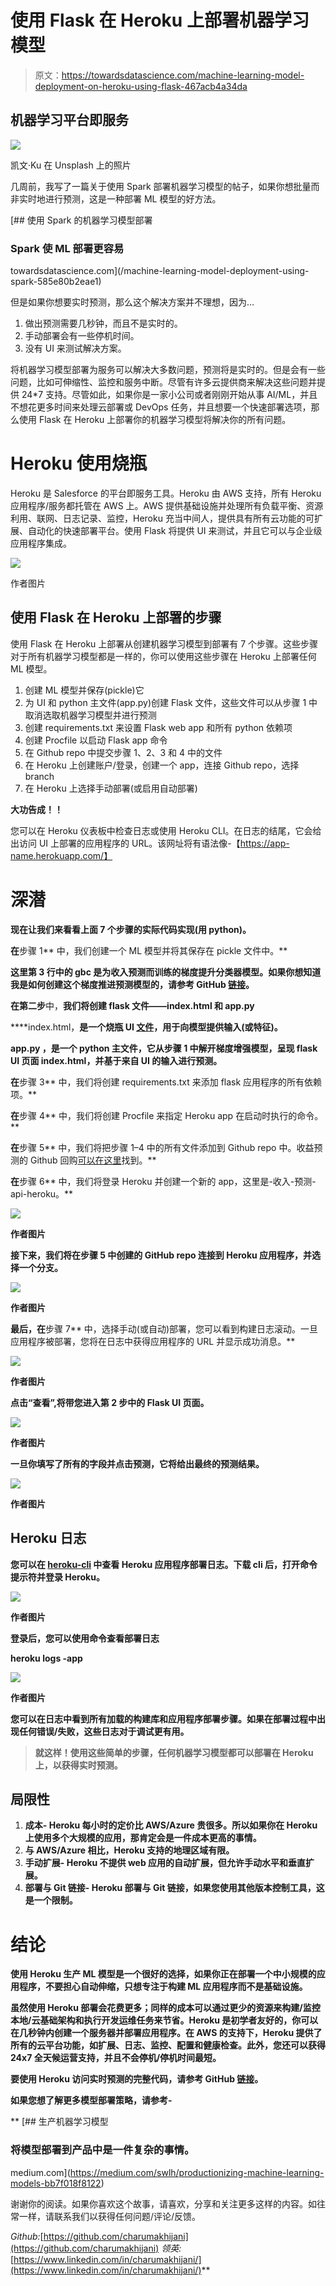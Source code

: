 # 使用 Flask 在 Heroku 上部署机器学习模型

> 原文：<https://towardsdatascience.com/machine-learning-model-deployment-on-heroku-using-flask-467acb4a34da>

## 机器学习平台即服务

![](img/41e0b19927a9f88cd1f9a7ecfb515781.png)

凯文·Ku 在 Unsplash 上的照片

几周前，我写了一篇关于使用 Spark 部署机器学习模型的帖子，如果你想批量而非实时地进行预测，这是一种部署 ML 模型的好方法。

[](/machine-learning-model-deployment-using-spark-585e80b2eae1) [## 使用 Spark 的机器学习模型部署

### Spark 使 ML 部署更容易

towardsdatascience.com](/machine-learning-model-deployment-using-spark-585e80b2eae1) 

但是如果你想要实时预测，那么这个解决方案并不理想，因为…

1.  做出预测需要几秒钟，而且不是实时的。
2.  手动部署会有一些停机时间。
3.  没有 UI 来测试解决方案。

将机器学习模型部署为服务可以解决大多数问题，预测将是实时的。但是会有一些问题，比如可伸缩性、监控和服务中断。尽管有许多云提供商来解决这些问题并提供 24*7 支持。尽管如此，如果你是一家小公司或者刚刚开始从事 AI/ML，并且不想花更多时间来处理云部署或 DevOps 任务，并且想要一个快速部署选项，那么使用 Flask 在 Heroku 上部署你的机器学习模型将解决你的所有问题。

# Heroku 使用烧瓶

Heroku 是 Salesforce 的平台即服务工具。Heroku 由 AWS 支持，所有 Heroku 应用程序/服务都托管在 AWS 上。AWS 提供基础设施并处理所有负载平衡、资源利用、联网、日志记录、监控，Heroku 充当中间人，提供具有所有云功能的可扩展、自动化的快速部署平台。使用 Flask 将提供 UI 来测试，并且它可以与企业级应用程序集成。

![](img/3a0eeddb27f68db028e688f81cea859f.png)

作者图片

## 使用 Flask 在 Heroku 上部署的步骤

使用 Flask 在 Heroku 上部署从创建机器学习模型到部署有 7 个步骤。这些步骤对于所有机器学习模型都是一样的，你可以使用这些步骤在 Heroku 上部署任何 ML 模型。

1.  创建 ML 模型并保存(pickle)它
2.  为 UI 和 python 主文件(app.py)创建 Flask 文件，这些文件可以从步骤 1 中取消选取机器学习模型并进行预测
3.  创建 requirements.txt 来设置 Flask web app 和所有 python 依赖项
4.  创建 Procfile 以启动 Flask app 命令
5.  在 Github repo 中提交步骤 1、2、3 和 4 中的文件
6.  在 Heroku 上创建账户/登录，创建一个 app，连接 Github repo，选择 branch
7.  在 Heroku 上选择手动部署(或启用自动部署)

**大功告成！！**

您可以在 Heroku 仪表板中检查日志或使用 Heroku CLI。在日志的结尾，它会给出访问 UI 上部署的应用程序的 URL。该网址将有语法像-【https://app-name.herokuapp.com/】

# **深潜**

**现在让我们来看看上面 7 个步骤的实际代码实现(用 python)。**

**在**步骤 1** 中，我们创建一个 ML 模型并将其保存在 pickle 文件中。**

**这里第 3 行中的 gbc 是为收入预测而训练的梯度提升分类器模型。如果你想知道我是如何创建这个梯度推进预测模型的，请参考 GitHub [链接](https://github.com/charumakhijani/heroku-ml-deployment/blob/main/IncomePrediction.ipynb)。**

**在第二步**中，**我们将创建 flask 文件——index.html 和 app.py**

****index.html，**是一个烧瓶 UI [文件](https://github.com/charumakhijani/heroku-ml-deployment/blob/main/templates/index.html)，用于向模型提供输入(或特征)。**

****app.py** ，是一个 python 主文件，它从步骤 1 中解开梯度增强模型，呈现 flask UI 页面 index.html，并基于来自 UI 的输入进行预测。**

**在**步骤 3** 中，我们将创建 requirements.txt 来添加 flask 应用程序的所有依赖项。**

**在**步骤 4** 中，我们将创建 Procfile 来指定 Heroku app 在启动时执行的命令。**

**在**步骤 5** 中，我们将把步骤 1–4 中的所有文件添加到 Github repo 中。收益预测的 Github 回购[可以在这里](https://github.com/charumakhijani/heroku-ml-deployment)找到。**

**在**步骤 6** 中，我们将登录 Heroku 并创建一个新的 app，这里是-收入-预测-api-heroku。**

**![](img/ba8a95caaf04d2472f97a442ea2a404a.png)**

**作者图片**

**接下来，我们将在步骤 5 中创建的 GitHub repo 连接到 Heroku 应用程序，并选择一个分支。**

**![](img/687b4beec35ba1370faa1b764d93bca6.png)**

**作者图片**

**最后，在**步骤 7** 中，选择手动(或自动)部署，您可以看到构建日志滚动。一旦应用程序被部署，您将在日志中获得应用程序的 URL 并显示成功消息。**

**![](img/5cbf507fed547a61953a696d1e9c7b94.png)**

**作者图片**

**点击“查看”,将带您进入第 2 步中的 Flask UI 页面。**

**![](img/4560aa9d31ccb42c4c197841f5b120e8.png)**

**作者图片**

**一旦你填写了所有的字段并点击预测，它将给出最终的预测结果。**

**![](img/2f79fa55b964b2612dde9afa1c7d516d.png)**

**作者图片**

## **Heroku 日志**

**您可以在 [heroku-cli](https://devcenter.heroku.com/articles/heroku-cli) 中查看 Heroku 应用程序部署日志。下载 cli 后，打开命令提示符并登录 Heroku。**

**![](img/c083b3dd1ecf457b1f9a70d294453ecb.png)**

**作者图片**

**登录后，您可以使用命令查看部署日志**

**heroku logs -app**

**![](img/c92be5d39ad4385d8adc99fe6a1e5d5b.png)**

**作者图片**

**您可以在日志中看到所有加载的构建库和应用程序部署步骤。如果在部署过程中出现任何错误/失败，这些日志对于调试更有用。**

> **就这样！使用这些简单的步骤，任何机器学习模型都可以部署在 Heroku 上，以获得实时预测。**

## ****局限性****

1.  ****成本-** Heroku 每小时的定价比 AWS/Azure 贵很多。所以如果你在 Heroku 上使用多个大规模的应用，那肯定会是一件成本更高的事情。**
2.  **与 AWS/Azure 相比，Heroku 支持的地理区域有限。**
3.  ****手动扩展-** Heroku 不提供 web 应用的自动扩展，但允许手动水平和垂直扩展。**
4.  ****部署与 Git 链接-** Heroku 部署与 Git 链接，如果您使用其他版本控制工具，这是一个限制。**

# ****结论****

**使用 Heroku 生产 ML 模型是一个很好的选择，如果你正在部署一个中小规模的应用程序，不要担心自动伸缩，只想专注于构建 ML 应用程序而不是基础设施。**

**虽然使用 Heroku 部署会花费更多；同样的成本可以通过更少的资源来构建/监控本地/云基础架构和执行开发运维任务来节省。Heroku 是初学者友好的，你可以在几秒钟内创建一个服务器并部署应用程序。在 AWS 的支持下，Heroku 提供了所有的云平台功能，如扩展、日志、监控、配置和健康检查。此外，您还可以获得 24x7 全天候运营支持，并且不会停机/停机时间最短。**

**要使用 Heroku 访问实时预测的完整代码，请参考 GitHub [链接](https://github.com/charumakhijani/heroku-ml-deployment)。**

****如果您想了解更多模型部署策略，请参考-****

**[](https://medium.com/swlh/productionizing-machine-learning-models-bb7f018f8122) [## 生产机器学习模型

### 将模型部署到产品中是一件复杂的事情。

medium.com](https://medium.com/swlh/productionizing-machine-learning-models-bb7f018f8122) 

谢谢你的阅读。如果你喜欢这个故事，请喜欢，分享和关注更多这样的内容。如往常一样，请联系我们以获得任何问题/评论/反馈。

*Github:*[https://github.com/charumakhijani](https://github.com/charumakhijani) *领英:*[https://www.linkedin.com/in/charumakhijani/](https://www.linkedin.com/in/charumakhijani/)**